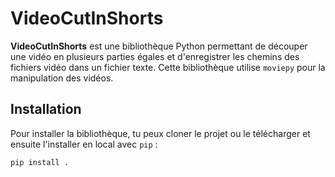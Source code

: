 # VideoCutInShorts

**VideoCutInShorts** est une bibliothèque Python permettant de découper une vidéo en plusieurs parties égales et d'enregistrer les chemins des fichiers vidéo dans un fichier texte. Cette bibliothèque utilise `moviepy` pour la manipulation des vidéos.

## Installation

Pour installer la bibliothèque, tu peux cloner le projet ou le télécharger et ensuite l'installer en local avec `pip` :

```bash
pip install .
